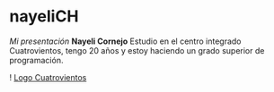 # nayeliCH
_Mi presentación_
**Nayeli Cornejo**
Estudio en el centro integrado Cuatrovientos, tengo 20 años y estoy haciendo un grado superior de programación.


! [Logo Cuatrovientos](http://cuatrov1-cp5028.wordpresstemporal.com/wp-content/uploads/2019/07/logo-cuatrovientos-2-1)
